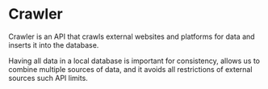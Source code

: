 # Crawler

Crawler is an API that crawls external websites and platforms for data and inserts it into the database.

Having all data in a local database is important for consistency, allows us to combine multiple sources of data, and it avoids all restrictions of external sources such API limits.